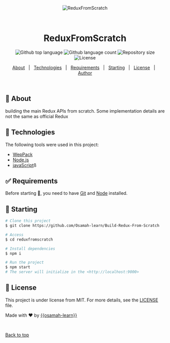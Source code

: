 <div align="center" id="top"> 
  <img src="./.github/app.gif" alt="ReduxFromScratch" />

  &#xa0;

  <!-- <a href="https://reduxfromscratch.netlify.app">Demo</a> -->
</div>

<h1 align="center">ReduxFromScratch</h1>

<p align="center">
  <img alt="Github top language" src="https://img.shields.io/github/languages/top/{{osamah-learn}}/reducfromscratch?color=56BEB8">

  <img alt="Github language count" src="https://img.shields.io/github/languages/count/{{osamah-learn}}/reducfromscratch?color=56BEB8">

  <img alt="Repository size" src="https://img.shields.io/github/repo-size/{{osamah-learn}}/reducfromscratch?color=56BEB8">

  <img alt="License" src="https://img.shields.io/github/license/{{osamah-learn}}/reducfromscratch?color=56BEB8">

  <!-- <img alt="Github issues" src="https://img.shields.io/github/issues/{{YOUR_GITHUB_USERNAME}}/reducfromscratch?color=56BEB8" /> -->

  <!-- <img alt="Github forks" src="https://img.shields.io/github/forks/{{osamah-learn}}/reducfromscratch?color=56BEB8" /> -->

  <!-- <img alt="Github stars" src="https://img.shields.io/github/stars/{{osamah-learn}}/reducfromscratch?color=56BEB8" /> -->
</p>

<!-- Status -->

<!-- <h4 align="center"> 
	🚧  ReducFromScratch 🚀 Under construction...  🚧
</h4> 

<hr> -->

<p align="center">
  <a href="#dart-about">About</a> &#xa0; | &#xa0; 
  <a href="#rocket-technologies">Technologies</a> &#xa0; | &#xa0;
  <a href="#white_check_mark-requirements">Requirements</a> &#xa0; | &#xa0;
  <a href="#checkered_flag-starting">Starting</a> &#xa0; | &#xa0;
  <a href="#memo-license">License</a> &#xa0; | &#xa0;
  <a href="https://github.com/{{osamah-learn}}" target="_blank">Author</a>
</p>

<br>

## :dart: About ##

building the main Redux APIs from scratch. Some implementation details are not the same as official Redux


## :rocket: Technologies ##

The following tools were used in this project:

- [WepPack](https://webpack.js.org/guides/installation)
- [Node.js](https://nodejs.org/en/)
- [javaScript](https://developer.mozilla.org/en-US/docs/Web/JavaScript)ß

## :white_check_mark: Requirements ##

Before starting :checkered_flag:, you need to have [Git](https://git-scm.com) and [Node](https://nodejs.org/en/) installed.

## :checkered_flag: Starting ##

```bash
# Clone this project
$ git clone https://github.com/Osamah-learn/Build-Redux-From-Scratch

# Access
$ cd reduxfromscratch

# Install dependencies
$ npm i

# Run the project
$ npm start
# The server will initialize in the <http://localhost:9000>
```

## :memo: License ##

This project is under license from MIT. For more details, see the [LICENSE](LICENSE.md) file.


Made with :heart: by <a href="https://github.com/osamah-learn" target="_blank">{{osamah-learn}}</a>

&#xa0;

<a href="#top">Back to top</a>
